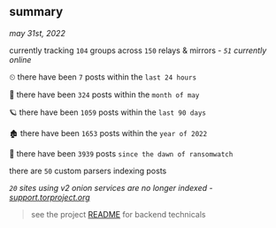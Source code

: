 
## summary
_may 31st, 2022_

currently tracking `104` groups across `150` relays & mirrors - _`51` currently online_

⏲ there have been `7` posts within the `last 24 hours`

🦈 there have been `324` posts within the `month of may`

🪐 there have been `1059` posts within the `last 90 days`

🏚 there have been `1653` posts within the `year of 2022`

🦕 there have been `3939` posts `since the dawn of ransomwatch`

there are `50` custom parsers indexing posts

_`20` sites using v2 onion services are no longer indexed - [support.torproject.org](https://support.torproject.org/onionservices/v2-deprecation/)_

> see the project [README](https://github.com/joshhighet/ransomwatch#ransomwatch--) for backend technicals
